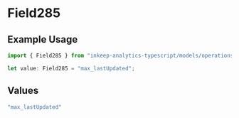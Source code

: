 # Field285

## Example Usage

```typescript
import { Field285 } from "inkeep-analytics-typescript/models/operations";

let value: Field285 = "max_lastUpdated";
```

## Values

```typescript
"max_lastUpdated"
```